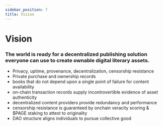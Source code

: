 ```yaml
---
sidebar_position: 7
title: Vision
---
```


# Vision

### The world is ready for a decentralized publishing solution everyone can use to create ownable digital literary assets.

- Privacy, uptime, provenance, decentralization, censorship resistance
- Private purchase and ownership records
- books that do not depend upon a single point of failure for content availability
- on-chain transaction records supply incontrovertible evidence of asset authenticity
- decentralized content providers provide redundancy and performance
- censorship resistance is guaranteed by onchain veracity scoring & $PAGE staking to attest to originality
- DAO structure aligns individuals to pursue collective good